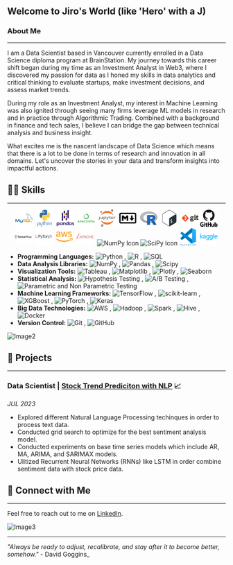 ## Welcome to Jiro's World (like 'Hero' with a J)


### About Me
---

I am a Data Scientist based in Vancouver currently enrolled in a Data Science diploma program at BrainStation. My journey towards this career shift began during my time as an Investment Analyst in Web3, where I discovered my passion for data as I honed my skills in data analytics and critical thinking to evaluate startups, make investment decisions, and assess market trends.

During my role as an Investment Analyst, my interest in Machine Learning was also ignited through seeing many firms leverage ML models in research and in practice through Algorithmic Trading. Combined with a background in finance and tech sales, I believe I can bridge the gap between technical analysis and business insight.

What excites me is the nascent landscape of Data Science which means that there is a lot to be done in terms of research and innovation in all domains. Let's uncover the stories in your data and transform insights into impactful actions.

## 👩‍💻 Skills
---
<div align="center">
  <img src="https://github.com/devicons/devicon/blob/master/icons/mysql/mysql-original-wordmark.svg" title="MySQL"  alt="MySQL" width="40" height="40"/>&nbsp;
  <img src="https://github.com/devicons/devicon/blob/master/icons/python/python-original-wordmark.svg" title="Python" alt="Python" width="40" height="40"/>&nbsp;
  <img src="https://github.com/devicons/devicon/blob/master/icons/pandas/pandas-original-wordmark.svg" title="Pandas"  alt="Pandas" width="40" height="40"/>&nbsp;
  <img src="https://github.com/devicons/devicon/blob/master/icons/anaconda/anaconda-original-wordmark.svg" title="Anaconda" alt="Anaconda" width="40" height="40"/>&nbsp;
  <img src="https://github.com/devicons/devicon/blob/master/icons/jupyter/jupyter-original-wordmark.svg" title="Jupyter" alt="Jupyter" width="40" height="40"/>&nbsp;
  <img src="https://github.com/devicons/devicon/blob/master/icons/markdown/markdown-original.svg" title="Markdown" alt="Markdown" width="40" height="40"/>&nbsp;
  <img src="https://github.com/devicons/devicon/blob/master/icons/r/r-original.svg" title="R" alt="R" width="40" height="40"/>&nbsp;
  <img src="https://github.com/devicons/devicon/blob/master/icons/bash/bash-original.svg" title="Bash" alt="Bash" width="40" height="40"/>&nbsp;
  <img src="https://github.com/devicons/devicon/blob/master/icons/git/git-original-wordmark.svg" title="Git" **alt="Git" width="40" height="40"/>
  <img src="https://github.com/devicons/devicon/blob/master/icons/github/github-original-wordmark.svg" title="GitHub" **alt="GitHub" width="40" height="40"/>
  <img src="https://github.com/devicons/devicon/blob/master/icons/tensorflow/tensorflow-line-wordmark.svg" title="TensorFlow" alt="TensorFlow" width="40" height="40"/>&nbsp;
  <img src="https://github.com/devicons/devicon/blob/master/icons/pytorch/pytorch-original-wordmark.svg" title="PyTorch" alt="PyTorch" width="40" height="40"/>&nbsp;
  <img src="https://github.com/devicons/devicon/blob/master/icons/amazonwebservices/amazonwebservices-plain-wordmark.svg" title="AWS" alt="AWS" width="40" height="40"/>&nbsp;
  <img src="https://github.com/devicons/devicon/blob/master/icons/apache/apache-line-wordmark.svg" title="Apache Spark" alt="Apache Spark" width="40" height="40"/>&nbsp;
  <img src="https://camo.githubusercontent.com/d3ab2afbb65552030516445a1a8aaf634eeb47416b1a2711daf0e33857e0293e/68747470733a2f2f7777772e766563746f726c6f676f2e7a6f6e652f6c6f676f732f6170616368655f686976652f6170616368655f686976652d69636f6e2e737667" alt="NumPy Icon" width="40" height="40" />
<img src="https://camo.githubusercontent.com/55336973a5c752995e40ccec95502a4aa6b3d091ff52741bc59456d61c67b7e5/68747470733a2f2f7777772e766563746f726c6f676f2e7a6f6e652f6c6f676f732f6170616368655f6861646f6f702f6170616368655f6861646f6f702d69636f6e2e737667" alt="SciPy Icon" width="40" height="40" />
  <img src="https://github.com/devicons/devicon/blob/master/icons/vscode/vscode-original-wordmark.svg" title="VSCode" alt="VSCode" width="40" height="40"/>&nbsp;
  <img src="https://github.com/devicons/devicon/blob/master/icons/kaggle/kaggle-original-wordmark.svg" title="Kaggle" alt="Kaggle" width="40" height="40"/>&nbsp;
</div>

- **Programming Languages:** ![Python](https://img.shields.io/badge/-Python-05122A?style=flat&logo=python)&nbsp;, ![R](https://img.shields.io/badge/-R-05122A?style=flat&logo=R&logoColor=276DC3)&nbsp;, ![SQL](https://img.shields.io/badge/-SQL-05122A?style=flat&logo=MySQL)&nbsp;
- **Data Analysis Libraries:** ![NumPy](https://img.shields.io/badge/-Numpy-05122A?style=flat&logo=Numpy)&nbsp;, ![Pandas](https://img.shields.io/badge/-Pandas-05122A?style=flat&logo=Pandas)&nbsp;, ![Scipy](https://img.shields.io/badge/-Scipy-05122A?style=flat&logo=Scipy)&nbsp;
- **Visualization Tools:** ![Tableau](https://img.shields.io/badge/-Tableau-05122A?style=flat&logo=Tableau)&nbsp;, ![Matplotlib](https://img.shields.io/badge/-Matplotlib-05122A?style=flat&logo=Matplotlib)&nbsp;, ![Plotly](https://img.shields.io/badge/-Plotly-05122A?style=flat&logo=Plotly)&nbsp;, ![Seaborn](https://img.shields.io/badge/-Seaborn-05122A?style=flat&logo=Seaborn)&nbsp;
- **Statistical Analysis:** ![Hypothesis Testing](https://img.shields.io/badge/-Hypothesis_Testing-05122A?style=flat&logo=Hypthesis_Testing)&nbsp;, ![A/B Testing](https://img.shields.io/badge/-A/B_Testing-05122A?style=flat&logo=A/B_Testing)&nbsp;, ![Parametric and Non Parametric Testing](https://img.shields.io/badge/-Parametric_and_Nonparametric_Testing-05122A?style=flat)&nbsp;
- **Machine Learning Frameworks:** ![TensorFlow](https://img.shields.io/badge/-TensorFlow-05122A?style=flat&logo=TensorFlow)&nbsp;, ![scikit-learn](https://img.shields.io/badge/-scikit--learn-05122A?style=flat&logo=scikit-learn)&nbsp;, ![XGBoost](https://img.shields.io/badge/-XGBoost-05122A?style=flat&logo=XGBoost)&nbsp;, ![PyTorch](https://img.shields.io/badge/-PyTorch-05122A?style=flat&logo=PyTorch)&nbsp;, ![Keras](https://img.shields.io/badge/-Keras-05122A?style=flat&logo=Keras)&nbsp;
- **Big Data Technologies:** ![AWS](https://img.shields.io/badge/-AWS-05122A?style=flat&logo=Amazon-AWS)&nbsp;, ![Hadoop](https://img.shields.io/badge/-Hadoop-05122A?style=flat&logo=Apache-Hadoop)&nbsp;, ![Spark](https://img.shields.io/badge/-Spark-05122A?style=flat&logo=Apache-Spark)&nbsp;, ![Hive](https://img.shields.io/badge/-Hive-05122A?style=flat&logo=Apache-Hive)&nbsp;, ![Docker](https://img.shields.io/badge/-Docker-05122A?style=flat&logo=Docker)&nbsp;
- **Version Control:** ![Git](https://img.shields.io/badge/-Git-05122A?style=flat&logo=Git)&nbsp;, ![GitHub](https://img.shields.io/badge/-GitHub-05122A?style=flat&logo=github)&nbsp;

![Image2](https://user-images.githubusercontent.com/74038190/250967443-f5384ba2-bf78-4be4-94be-4559c1827245.gif)

## 🔮 Projects
---

### Data Scientist | [Stock Trend Prediciton with NLP](https://github.com/jiroamato/Stock-Trend-Prediction-With-NLP) :chart_with_upwards_trend:
_JUL 2023_
- Explored different Natural Language Processing techinques in order to process text data.
- Conducted grid search to optimize for the best sentiment analysis model.
- Conducted experiments on base time series models which include AR, MA, ARIMA, and SARIMAX models.
- Ulitized Recurrent Neural Networks (RNNs) like LSTM in order combine sentiment data with stock price data.

## 🤝 Connect with Me
---

Feel free to reach out to me on [LinkedIn](https://www.linkedin.com/in/jiroamato/).

![Image3](https://user-images.githubusercontent.com/74038190/212744289-c46f1717-bfc9-4724-8ef3-4b08e3583110.gif)

---

_"Always be ready to adjust, recalibrate, and stay after it to become better, somehow."_ - David Goggins_

